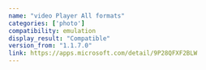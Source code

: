 ```yaml
---
name: "video Player All formats"
categories: ['photo']
compatibility: emulation
display_result: "Compatible"
version_from: "1.1.7.0"
link: https://apps.microsoft.com/detail/9P28QFXF2BLW
---
```

